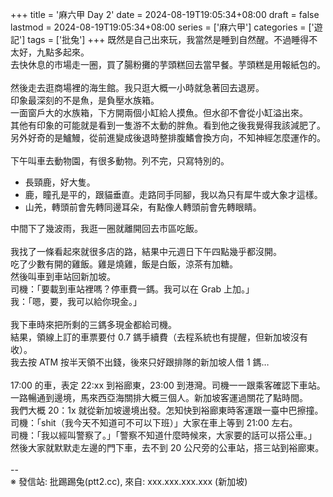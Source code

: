 +++
title = '麻六甲 Day 2'
date = 2024-08-19T19:05:34+08:00
draft = false
lastmod = 2024-08-19T19:05:34+08:00
series = ['麻六甲']
categories = ['遊記']
tags = ['批兔']
+++
既然是自己出來玩，我當然是睡到自然醒。不過睡得不太好，九點多起來。<br>
去快休息的市場走一圈，買了腸粉攤的芋頭糕回去當早餐。芋頭糕是用報紙包的。<br>
<br>
然後走去逛商場裡的海生館。我只逛大概一小時就急著回去退房。<br>
印象最深刻的不是魚，是負壓水族箱。<br>
一面窗戶大的水族箱，下方開兩個小缸給人摸魚。但水卻不會從小缸溢出來。<br>
其他有印象的可能就是看到一隻游不太動的胖魚。看到他之後我覺得我該減肥了。<br>
另外好奇的是鱸鰻，從前進變成後退時整排腹鰭會換方向，不知神經怎麼運作的。<br>
<br>
下午叫車去動物園，有很多動物。列不完，只寫特別的。<br>
- 長頸鹿，好大隻。<br>
- 鹿，瞳孔是平的，跟貓垂直。走路同手同腳，我以為只有犀牛或大象才這樣。<br>
- 山羌，轉頭前會先轉同邊耳朵，有點像人轉頭前會先轉眼睛。<br>

中間下了幾波雨，我逛一圈就離開回去市區吃飯。<br>
<br>
我找了一條看起來就很多店的路，結果中元週日下午四點幾乎都沒開。<br>
吃了少數有開的雞飯。雞是燒雞，飯是白飯，涼茶有加糖。<br>
然後叫車到車站回新加坡。<br>
司機：「要載到車站裡嗎？停車費一鎷。我可以在 Grab 上加。」<br>
我：「嗯，要，我可以給你現金。」<br>
<br>
我下車時來把所剩的三鎷多現金都給司機。<br>
結果，領線上訂的車票要付 0.7 鎷手續費（去程系統也有提醒，但新加坡沒有收）。<br>
我去按 ATM 按半天領不出錢，後來只好跟排隊的新加坡人借 1 鎷…<br>
<br>
17:00 的車，表定 22:xx 到裕廊東，23:00 到港灣。司機一一跟乘客確認下車站。<br>
一路暢通到邊境，馬來西亞海關排大概三個人。新加坡客運過關花了點時間。<br>
我們大概 20：1x 就從新加坡邊境出發。怎知快到裕廊東時客運跟一臺中巴擦撞。<br>
司機：「shit（我今天不知道可不可以下班）」大家在車上等到 21:00 左右。<br>
司機：「我以經叫警察了。」「警察不知道什麼時候來，大家要的話可以搭公車。」<br>
然後大家就默默走左邊的門下車，去不到 20 公尺旁的公車站，搭三站到裕廊東。<br>
<br>
--<br>
※ 發信站: 批踢踢兔(ptt2.cc), 來自: xxx.xxx.xxx.xxx (新加坡)<br>
